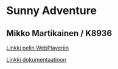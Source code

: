 # Sunny Adventure
## Mikko Martikainen / K8936

[Linkki pelin WebPlayeriin](https://student.labranet.jamk.fi/~K8936/Peliohjelmointi/SunnyAdventure/)

[Linkki dokumentaatioon](https://gitlab.labranet.jamk.fi/K8936/SunnyAdventure/blob/master/Dokumentaatio/Dokumentaatio.md)